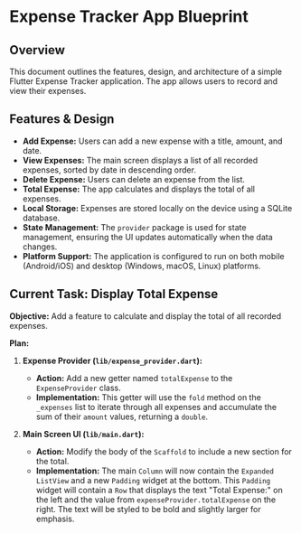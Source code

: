 # Expense Tracker App Blueprint

## Overview

This document outlines the features, design, and architecture of a simple Flutter Expense Tracker application. The app allows users to record and view their expenses.

## Features & Design

- **Add Expense:** Users can add a new expense with a title, amount, and date.
- **View Expenses:** The main screen displays a list of all recorded expenses, sorted by date in descending order.
- **Delete Expense:** Users can delete an expense from the list.
- **Total Expense:** The app calculates and displays the total of all expenses.
- **Local Storage:** Expenses are stored locally on the device using a SQLite database.
- **State Management:** The `provider` package is used for state management, ensuring the UI updates automatically when the data changes.
- **Platform Support:** The application is configured to run on both mobile (Android/iOS) and desktop (Windows, macOS, Linux) platforms.

## Current Task: Display Total Expense

**Objective:** Add a feature to calculate and display the total of all recorded expenses.

**Plan:**

1.  **Expense Provider (`lib/expense_provider.dart`):**
    *   **Action:** Add a new getter named `totalExpense` to the `ExpenseProvider` class.
    *   **Implementation:** This getter will use the `fold` method on the `_expenses` list to iterate through all expenses and accumulate the sum of their `amount` values, returning a `double`.

2.  **Main Screen UI (`lib/main.dart`):**
    *   **Action:** Modify the body of the `Scaffold` to include a new section for the total.
    *   **Implementation:** The main `Column` will now contain the `Expanded` `ListView` and a new `Padding` widget at the bottom. This `Padding` widget will contain a `Row` that displays the text "Total Expense:" on the left and the value from `expenseProvider.totalExpense` on the right. The text will be styled to be bold and slightly larger for emphasis.

